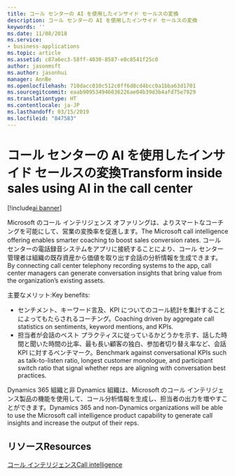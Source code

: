 ```yaml
---
title: コール センターの AI を使用したインサイド セールスの変換
description: コール センターの AI を使用したインサイド セールスの変換
keywords: ''
ms.date: 11/08/2018
ms.service:
- business-applications
ms.topic: article
ms.assetid: c87a6ec3-58ff-4030-8587-e0c8541f25c0
author: jasonmsft
ms.author: jasonhui
manager: AnnBe
ms.openlocfilehash: 710dacc010c512c0ff6d8cd4bcc0a1bba63d1701
ms.sourcegitcommit: eaab909534946036226ae04b39d3b4afd75e7929
ms.translationtype: HT
ms.contentlocale: ja-JP
ms.lasthandoff: 03/15/2019
ms.locfileid: "847583"
---
```

# <a name="transform-inside-sales-using-ai-in-the-call-center"></a><span data-ttu-id="ed78b-103">コール センターの AI を使用したインサイド セールスの変換</span><span class="sxs-lookup"><span data-stu-id="ed78b-103">Transform inside sales using AI in the call center</span></span>

[!include[ai banner](../includes/ai.md)] 

<span data-ttu-id="ed78b-104">Microsoft のコール インテリジェンス オファリングは、よりスマートなコーチングを可能にして、営業の変換率を促進します。</span><span class="sxs-lookup"><span data-stu-id="ed78b-104">The Microsoft call intelligence offering enables smarter coaching to boost sales conversion rates.</span></span> <span data-ttu-id="ed78b-105">コール センターの電話録音システムをアプリに接続することにより、コール センター管理者は組織の既存資産から価値を取り出す会話の分析情報を生成できます。</span><span class="sxs-lookup"><span data-stu-id="ed78b-105">By connecting call center telephony recording systems to the app, call center managers can generate conversation insights that bring value from the organization’s existing assets.</span></span>

<span data-ttu-id="ed78b-106">主要なメリット:</span><span class="sxs-lookup"><span data-stu-id="ed78b-106">Key benefits:</span></span>

-   <span data-ttu-id="ed78b-107">センチメント、キーワード言及、KPI についてのコール統計を集計することによってもたらされるコーチング。</span><span class="sxs-lookup"><span data-stu-id="ed78b-107">Coaching driven by aggregate call statistics on sentiments, keyword mentions, and KPIs.</span></span> 
-   <span data-ttu-id="ed78b-108">担当者が会話のベスト プラクティスに従っているかどうかを示す、話した時間と聞いた時間の比率、最も長い顧客の独白、参加者切り替え率など、会話 KPI に対するベンチマーク。</span><span class="sxs-lookup"><span data-stu-id="ed78b-108">Benchmark against conversational KPIs such as talk-to-listen ratio, longest customer monologue, and participant switch ratio that signal whether reps are aligning with conversation best practices.</span></span>

<span data-ttu-id="ed78b-109">Dynamics 365 組織と非 Dynamics 組織は、Microsoft のコール インテリジェンス製品の機能を使用して、コール分析情報を生成し、担当者の出力を増やすことができます。</span><span class="sxs-lookup"><span data-stu-id="ed78b-109">Dynamics 365 and non-Dynamics organizations will be able to use the Microsoft call intelligence product capability to generate call insights and increase the output of their reps.</span></span>

## <a name="resources"></a><span data-ttu-id="ed78b-110">リソース</span><span class="sxs-lookup"><span data-stu-id="ed78b-110">Resources</span></span>

[<span data-ttu-id="ed78b-111">コール インテリジェンス</span><span class="sxs-lookup"><span data-stu-id="ed78b-111">Call intelligence</span></span>](https://docs.microsoft.com/dynamics365/ai/sales/call-intelligence)
